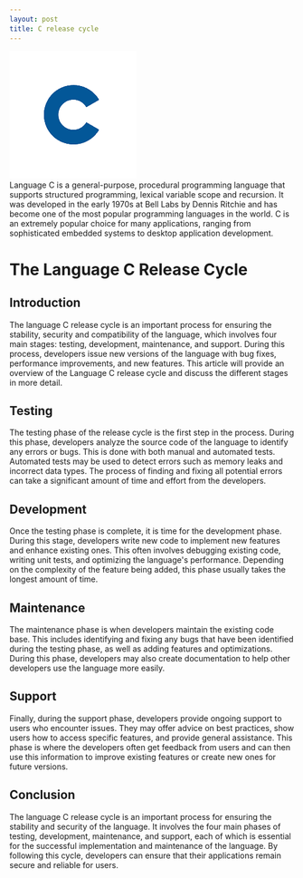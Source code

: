 ```yaml
---
layout: post
title: C release cycle
---
```

<div class="row">
    <div class="col-sm-2">
        <img src="/images/c-logo.png" alt="c logo"/>
    </div>
    <div class="col-sm-10">
        Language C is a general-purpose, procedural programming language that supports structured programming, lexical variable scope and recursion. It was developed in the early 1970s at Bell Labs by Dennis Ritchie and has become one of the most popular programming languages in the world. C is an extremely popular choice for many applications, ranging from sophisticated embedded systems to desktop application development.
    </div>
</div>

<meta property="og:title" content="C Release Cycle" />
<meta property="og:description" content="Explore the release cycle of the C programming language, from its initial development in the early 1970s to its current status. Understand the stages involved in releasing new versions, including testing, development, maintenance, and support." />
<meta property="og:type" content="article" />
<meta property="og:url" content="https://blog.released.info/2022/08/01/c-release-cycle.html" />
<meta property="og:image" content="https://blog.released.info/images/c-logo.png" />
<meta property="article:author" content="Released.info Blog Team" />
<meta property="article:published_time" content="2022-08-01" />


# The Language C Release Cycle

## Introduction

The language C release cycle is an important process for ensuring the stability, security and compatibility of the
language, which involves four main stages: testing, development, maintenance, and support. During this process,
developers issue new versions of the language with bug fixes, performance improvements, and new features. This article
will provide an overview of the Language C release cycle and discuss the different stages in more detail.

## Testing

The testing phase of the release cycle is the first step in the process. During this phase, developers analyze the
source code of the language to identify any errors or bugs. This is done with both manual and automated tests. Automated
tests may be used to detect errors such as memory leaks and incorrect data types. The process of finding and fixing all
potential errors can take a significant amount of time and effort from the developers.

## Development

Once the testing phase is complete, it is time for the development phase. During this stage, developers write new code
to implement new features and enhance existing ones. This often involves debugging existing code, writing unit tests,
and optimizing the language's performance. Depending on the complexity of the feature being added, this phase usually
takes the longest amount of time.

## Maintenance

The maintenance phase is when developers maintain the existing code base. This includes identifying and fixing any bugs
that have been identified during the testing phase, as well as adding features and optimizations. During this phase,
developers may also create documentation to help other developers use the language more easily.

## Support

Finally, during the support phase, developers provide ongoing support to users who encounter issues. They may offer
advice on best practices, show users how to access specific features, and provide general assistance. This phase is
where the developers often get feedback from users and can then use this information to improve existing features or
create new ones for future versions.

## Conclusion

The language C release cycle is an important process for ensuring the stability and security of the language. It
involves the four main phases of testing, development, maintenance, and support, each of which is essential for the
successful implementation and maintenance of the language. By following this cycle, developers can ensure that their
applications remain secure and reliable for users.
